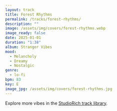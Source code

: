```yaml
---
layout: track
title: Forest Rhythms
permalink: /tracks/forest-rhythms/
description: ""
image: /assets/img/covers/forest-rhythms.webp
image_ready: false
date: 2025-01-01
duration: "1:38"
album: Stranger Vibes
mood:
  - Melancholy
  - Dreamy
  - Nostalgic
genre:
  - lo-fi
bpm: 83
key: E
image_jpg: /assets/img/covers/forest-rhythms.jpg
---
```


Explore more vibes in the [StudioRich track library](/tracks/).
